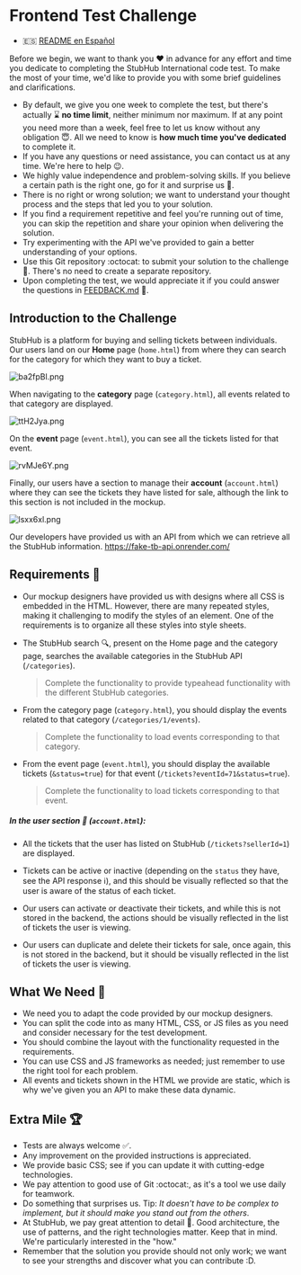 # Frontend Test Challenge
- :es: [README en Español](README_es.md)

Before we begin, we want to thank you :heart: in advance for any effort and time you dedicate to completing the StubHub International code test. To make the most of your time, we'd like to provide you with some brief guidelines and clarifications.

- By default, we give you one week to complete the test, but there's actually :hourglass: **no time limit**, neither minimum nor maximum. If at any point you need more than a week, feel free to let us know without any obligation :innocent:. All we need to know is **how much time you've dedicated** to complete it.
- If you have any questions or need assistance, you can contact us at any time. We're here to help :wink:.
- We highly value independence and problem-solving skills. If you believe a certain path is the right one, go for it and surprise us :muscle:.
- There is no right or wrong solution; we want to understand your thought process and the steps that led you to your solution.
- If you find a requirement repetitive and feel you're running out of time, you can skip the repetition and share your opinion when delivering the solution.
- Try experimenting with the API we've provided to gain a better understanding of your options.
- Use this Git repository :octocat: to submit your solution to the challenge :pray:. There's no need to create a separate repository.
- Upon completing the test, we would appreciate it if you could answer the questions in [FEEDBACK.md](FEEDBACK.md) :pray:.

## Introduction to the Challenge
StubHub is a platform for buying and selling tickets between individuals. Our users land on our **Home** page (`home.html`) from where they can search for the category for which they want to buy a ticket.

![ba2fpBl.png](https://i.imgur.com/ba2fpBl.png)

When navigating to the **category** page (`category.html`), all events related to that category are displayed.

![ttH2Jya.png](https://i.imgur.com/ttH2Jya.png)

On the **event** page (`event.html`), you can see all the tickets listed for that event.

![rvMJe6Y.png](https://i.imgur.com/rvMJe6Y.png)

Finally, our users have a section to manage their **account** (`account.html`) where they can see the tickets they have listed for sale, although the link to this section is not included in the mockup.

![lsxx6xl.png](http://i.imgur.com/lsxx6xl.png)

Our developers have provided us with an API from which we can retrieve all the StubHub information.
https://fake-tb-api.onrender.com/

## Requirements :open_book:

- Our mockup designers have provided us with designs where all CSS is embedded in the HTML. However, there are many repeated styles, making it challenging to modify the styles of an element. One of the requirements is to organize all these styles into style sheets.

- The StubHub search :mag:, present on the Home page and the category page, searches the available categories in the StubHub API (`/categories`).
    > Complete the functionality to provide typeahead functionality with the different StubHub categories.

- From the category page (`category.html`), you should display the events related to that category (`/categories/1/events`).
    > Complete the functionality to load events corresponding to that category.

- From the event page (`event.html`), you should display the available tickets (`&status=true`) for that event (`/tickets?eventId=71&status=true`).
    > Complete the functionality to load tickets corresponding to that event.

##### In the user section :bust_in_silhouette: (`account.html`):

- All the tickets that the user has listed on StubHub (`/tickets?sellerId=1`) are displayed.

- Tickets can be active or inactive (depending on the `status` they have, see the API response :information_source:), and this should be visually reflected so that the user is aware of the status of each ticket.

- Our users can activate or deactivate their tickets, and while this is not stored in the backend, the actions should be visually reflected in the list of tickets the user is viewing.

- Our users can duplicate and delete their tickets for sale, once again, this is not stored in the backend, but it should be visually reflected in the list of tickets the user is viewing.

## What We Need :eyes:
- We need you to adapt the code provided by our mockup designers.
- You can split the code into as many HTML, CSS, or JS files as you need and consider necessary for the test development.
- You should combine the layout with the functionality requested in the requirements.
- You can use CSS and JS frameworks as needed; just remember to use the right tool for each problem.
- All events and tickets shown in the HTML we provide are static, which is why we've given you an API to make these data dynamic.

## Extra Mile :trophy:
- Tests are always welcome :white_check_mark:.
- Any improvement on the provided instructions is appreciated.
- We provide basic CSS; see if you can update it with cutting-edge technologies.
- We pay attention to good use of Git :octocat:, as it's a tool we use daily for teamwork.
- Do something that surprises us. Tip: _It doesn't have to be complex to implement, but it should make you stand out from the others_.
- At StubHub, we pay great attention to detail :eyes:. Good architecture, the use of patterns, and the right technologies matter. Keep that in mind. We're particularly interested in the "how."
- Remember that the solution you provide should not only work; we want to see your strengths and discover what you can contribute :D.
